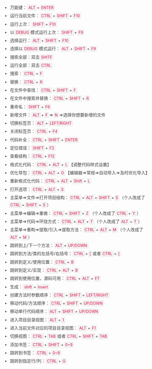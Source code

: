 <p style="-webkit-tap-highlight-color: transparent;font-size: 14px;white-space: normal;text-align: left;color: rgb(63, 63, 63);line-height: 1.75;font-family: -apple-system-font, BlinkMacSystemFont, &quot;Helvetica Neue&quot;, &quot;PingFang SC&quot;, &quot;Hiragino Sans GB&quot;, &quot;Microsoft YaHei UI&quot;, &quot;Microsoft YaHei&quot;, Arial, sans-serif;padding-left: 1em;list-style: circle;"><span style="margin: 0.2em 8px;-webkit-tap-highlight-color: transparent;line-height: 1.75;font-family: -apple-system-font, BlinkMacSystemFont, &quot;Helvetica Neue&quot;, &quot;PingFang SC&quot;, &quot;Hiragino Sans GB&quot;, &quot;Microsoft YaHei UI&quot;, &quot;Microsoft YaHei&quot;, Arial, sans-serif;text-indent: -1em;display: block;"><span style="margin-right: 10px;-webkit-tap-highlight-color: transparent;">•</span>万能键：<code style="white-space:pre-wrap;-webkit-tap-highlight-color: transparent;color: rgb(221, 17, 68);line-height: 1.75;font-family: -apple-system-font, BlinkMacSystemFont, &quot;Helvetica Neue&quot;, &quot;PingFang SC&quot;, &quot;Hiragino Sans GB&quot;, &quot;Microsoft YaHei UI&quot;, &quot;Microsoft YaHei&quot;, Arial, sans-serif;font-size: 12.6px;background: rgba(27, 31, 35, 0.05);padding: 3px 5px;border-radius: 4px;">ALT</code>+<code style="white-space:pre-wrap;-webkit-tap-highlight-color: transparent;color: rgb(221, 17, 68);line-height: 1.75;font-family: -apple-system-font, BlinkMacSystemFont, &quot;Helvetica Neue&quot;, &quot;PingFang SC&quot;, &quot;Hiragino Sans GB&quot;, &quot;Microsoft YaHei UI&quot;, &quot;Microsoft YaHei&quot;, Arial, sans-serif;font-size: 12.6px;background: rgba(27, 31, 35, 0.05);padding: 3px 5px;border-radius: 4px;">ENTER</code></span><span style="margin: 0.2em 8px;-webkit-tap-highlight-color: transparent;line-height: 1.75;font-family: -apple-system-font, BlinkMacSystemFont, &quot;Helvetica Neue&quot;, &quot;PingFang SC&quot;, &quot;Hiragino Sans GB&quot;, &quot;Microsoft YaHei UI&quot;, &quot;Microsoft YaHei&quot;, Arial, sans-serif;text-indent: -1em;display: block;"><span style="margin-right: 10px;-webkit-tap-highlight-color: transparent;">•</span>运行当前文件：<code style="white-space:pre-wrap;-webkit-tap-highlight-color: transparent;color: rgb(221, 17, 68);line-height: 1.75;font-family: -apple-system-font, BlinkMacSystemFont, &quot;Helvetica Neue&quot;, &quot;PingFang SC&quot;, &quot;Hiragino Sans GB&quot;, &quot;Microsoft YaHei UI&quot;, &quot;Microsoft YaHei&quot;, Arial, sans-serif;font-size: 12.6px;background: rgba(27, 31, 35, 0.05);padding: 3px 5px;border-radius: 4px;">CTRL</code>+<code style="white-space:pre-wrap;-webkit-tap-highlight-color: transparent;color: rgb(221, 17, 68);line-height: 1.75;font-family: -apple-system-font, BlinkMacSystemFont, &quot;Helvetica Neue&quot;, &quot;PingFang SC&quot;, &quot;Hiragino Sans GB&quot;, &quot;Microsoft YaHei UI&quot;, &quot;Microsoft YaHei&quot;, Arial, sans-serif;font-size: 12.6px;background: rgba(27, 31, 35, 0.05);padding: 3px 5px;border-radius: 4px;">SHIFT</code>+<code style="white-space:pre-wrap;-webkit-tap-highlight-color: transparent;color: rgb(221, 17, 68);line-height: 1.75;font-family: -apple-system-font, BlinkMacSystemFont, &quot;Helvetica Neue&quot;, &quot;PingFang SC&quot;, &quot;Hiragino Sans GB&quot;, &quot;Microsoft YaHei UI&quot;, &quot;Microsoft YaHei&quot;, Arial, sans-serif;font-size: 12.6px;background: rgba(27, 31, 35, 0.05);padding: 3px 5px;border-radius: 4px;">F10</code></span><span style="margin: 0.2em 8px;-webkit-tap-highlight-color: transparent;line-height: 1.75;font-family: -apple-system-font, BlinkMacSystemFont, &quot;Helvetica Neue&quot;, &quot;PingFang SC&quot;, &quot;Hiragino Sans GB&quot;, &quot;Microsoft YaHei UI&quot;, &quot;Microsoft YaHei&quot;, Arial, sans-serif;text-indent: -1em;display: block;"><span style="margin-right: 10px;-webkit-tap-highlight-color: transparent;">•</span>运行上次：<code style="white-space:pre-wrap;-webkit-tap-highlight-color: transparent;color: rgb(221, 17, 68);line-height: 1.75;font-family: -apple-system-font, BlinkMacSystemFont, &quot;Helvetica Neue&quot;, &quot;PingFang SC&quot;, &quot;Hiragino Sans GB&quot;, &quot;Microsoft YaHei UI&quot;, &quot;Microsoft YaHei&quot;, Arial, sans-serif;font-size: 12.6px;background: rgba(27, 31, 35, 0.05);padding: 3px 5px;border-radius: 4px;">SHIFT</code>+<code style="white-space:pre-wrap;-webkit-tap-highlight-color: transparent;color: rgb(221, 17, 68);line-height: 1.75;font-family: -apple-system-font, BlinkMacSystemFont, &quot;Helvetica Neue&quot;, &quot;PingFang SC&quot;, &quot;Hiragino Sans GB&quot;, &quot;Microsoft YaHei UI&quot;, &quot;Microsoft YaHei&quot;, Arial, sans-serif;font-size: 12.6px;background: rgba(27, 31, 35, 0.05);padding: 3px 5px;border-radius: 4px;">F10</code></span><span style="margin: 0.2em 8px;-webkit-tap-highlight-color: transparent;line-height: 1.75;font-family: -apple-system-font, BlinkMacSystemFont, &quot;Helvetica Neue&quot;, &quot;PingFang SC&quot;, &quot;Hiragino Sans GB&quot;, &quot;Microsoft YaHei UI&quot;, &quot;Microsoft YaHei&quot;, Arial, sans-serif;text-indent: -1em;display: block;"><span style="margin-right: 10px;-webkit-tap-highlight-color: transparent;">•</span>以<code style="white-space:pre-wrap;-webkit-tap-highlight-color: transparent;color: rgb(221, 17, 68);line-height: 1.75;font-family: -apple-system-font, BlinkMacSystemFont, &quot;Helvetica Neue&quot;, &quot;PingFang SC&quot;, &quot;Hiragino Sans GB&quot;, &quot;Microsoft YaHei UI&quot;, &quot;Microsoft YaHei&quot;, Arial, sans-serif;font-size: 12.6px;background: rgba(27, 31, 35, 0.05);padding: 3px 5px;border-radius: 4px;">DEBUG</code>模式运行上次：<code style="white-space:pre-wrap;-webkit-tap-highlight-color: transparent;color: rgb(221, 17, 68);line-height: 1.75;font-family: -apple-system-font, BlinkMacSystemFont, &quot;Helvetica Neue&quot;, &quot;PingFang SC&quot;, &quot;Hiragino Sans GB&quot;, &quot;Microsoft YaHei UI&quot;, &quot;Microsoft YaHei&quot;, Arial, sans-serif;font-size: 12.6px;background: rgba(27, 31, 35, 0.05);padding: 3px 5px;border-radius: 4px;">SHIFT</code>+<code style="white-space:pre-wrap;-webkit-tap-highlight-color: transparent;color: rgb(221, 17, 68);line-height: 1.75;font-family: -apple-system-font, BlinkMacSystemFont, &quot;Helvetica Neue&quot;, &quot;PingFang SC&quot;, &quot;Hiragino Sans GB&quot;, &quot;Microsoft YaHei UI&quot;, &quot;Microsoft YaHei&quot;, Arial, sans-serif;font-size: 12.6px;background: rgba(27, 31, 35, 0.05);padding: 3px 5px;border-radius: 4px;">F9</code></span><span style="margin: 0.2em 8px;-webkit-tap-highlight-color: transparent;line-height: 1.75;font-family: -apple-system-font, BlinkMacSystemFont, &quot;Helvetica Neue&quot;, &quot;PingFang SC&quot;, &quot;Hiragino Sans GB&quot;, &quot;Microsoft YaHei UI&quot;, &quot;Microsoft YaHei&quot;, Arial, sans-serif;text-indent: -1em;display: block;"><span style="margin-right: 10px;-webkit-tap-highlight-color: transparent;">•</span>选择运行：<code style="white-space:pre-wrap;-webkit-tap-highlight-color: transparent;color: rgb(221, 17, 68);line-height: 1.75;font-family: -apple-system-font, BlinkMacSystemFont, &quot;Helvetica Neue&quot;, &quot;PingFang SC&quot;, &quot;Hiragino Sans GB&quot;, &quot;Microsoft YaHei UI&quot;, &quot;Microsoft YaHei&quot;, Arial, sans-serif;font-size: 12.6px;background: rgba(27, 31, 35, 0.05);padding: 3px 5px;border-radius: 4px;">ALT</code>+<code style="white-space:pre-wrap;-webkit-tap-highlight-color: transparent;color: rgb(221, 17, 68);line-height: 1.75;font-family: -apple-system-font, BlinkMacSystemFont, &quot;Helvetica Neue&quot;, &quot;PingFang SC&quot;, &quot;Hiragino Sans GB&quot;, &quot;Microsoft YaHei UI&quot;, &quot;Microsoft YaHei&quot;, Arial, sans-serif;font-size: 12.6px;background: rgba(27, 31, 35, 0.05);padding: 3px 5px;border-radius: 4px;">SHIFT</code>+<code style="white-space:pre-wrap;-webkit-tap-highlight-color: transparent;color: rgb(221, 17, 68);line-height: 1.75;font-family: -apple-system-font, BlinkMacSystemFont, &quot;Helvetica Neue&quot;, &quot;PingFang SC&quot;, &quot;Hiragino Sans GB&quot;, &quot;Microsoft YaHei UI&quot;, &quot;Microsoft YaHei&quot;, Arial, sans-serif;font-size: 12.6px;background: rgba(27, 31, 35, 0.05);padding: 3px 5px;border-radius: 4px;">F10</code></span><span style="margin: 0.2em 8px;-webkit-tap-highlight-color: transparent;line-height: 1.75;font-family: -apple-system-font, BlinkMacSystemFont, &quot;Helvetica Neue&quot;, &quot;PingFang SC&quot;, &quot;Hiragino Sans GB&quot;, &quot;Microsoft YaHei UI&quot;, &quot;Microsoft YaHei&quot;, Arial, sans-serif;text-indent: -1em;display: block;"><span style="margin-right: 10px;-webkit-tap-highlight-color: transparent;">•</span>选择以<code style="white-space:pre-wrap;-webkit-tap-highlight-color: transparent;color: rgb(221, 17, 68);line-height: 1.75;font-family: -apple-system-font, BlinkMacSystemFont, &quot;Helvetica Neue&quot;, &quot;PingFang SC&quot;, &quot;Hiragino Sans GB&quot;, &quot;Microsoft YaHei UI&quot;, &quot;Microsoft YaHei&quot;, Arial, sans-serif;font-size: 12.6px;background: rgba(27, 31, 35, 0.05);padding: 3px 5px;border-radius: 4px;">DEBUG</code>模式运行：<code style="white-space:pre-wrap;-webkit-tap-highlight-color: transparent;color: rgb(221, 17, 68);line-height: 1.75;font-family: -apple-system-font, BlinkMacSystemFont, &quot;Helvetica Neue&quot;, &quot;PingFang SC&quot;, &quot;Hiragino Sans GB&quot;, &quot;Microsoft YaHei UI&quot;, &quot;Microsoft YaHei&quot;, Arial, sans-serif;font-size: 12.6px;background: rgba(27, 31, 35, 0.05);padding: 3px 5px;border-radius: 4px;">ALT</code>+<code style="white-space:pre-wrap;-webkit-tap-highlight-color: transparent;color: rgb(221, 17, 68);line-height: 1.75;font-family: -apple-system-font, BlinkMacSystemFont, &quot;Helvetica Neue&quot;, &quot;PingFang SC&quot;, &quot;Hiragino Sans GB&quot;, &quot;Microsoft YaHei UI&quot;, &quot;Microsoft YaHei&quot;, Arial, sans-serif;font-size: 12.6px;background: rgba(27, 31, 35, 0.05);padding: 3px 5px;border-radius: 4px;">SHIFT</code>+<code style="white-space:pre-wrap;-webkit-tap-highlight-color: transparent;color: rgb(221, 17, 68);line-height: 1.75;font-family: -apple-system-font, BlinkMacSystemFont, &quot;Helvetica Neue&quot;, &quot;PingFang SC&quot;, &quot;Hiragino Sans GB&quot;, &quot;Microsoft YaHei UI&quot;, &quot;Microsoft YaHei&quot;, Arial, sans-serif;font-size: 12.6px;background: rgba(27, 31, 35, 0.05);padding: 3px 5px;border-radius: 4px;">F9</code></span><span style="margin: 0.2em 8px;-webkit-tap-highlight-color: transparent;line-height: 1.75;font-family: -apple-system-font, BlinkMacSystemFont, &quot;Helvetica Neue&quot;, &quot;PingFang SC&quot;, &quot;Hiragino Sans GB&quot;, &quot;Microsoft YaHei UI&quot;, &quot;Microsoft YaHei&quot;, Arial, sans-serif;text-indent: -1em;display: block;"><span style="margin-right: 10px;-webkit-tap-highlight-color: transparent;">•</span>搜索全部：双击<code style="white-space:pre-wrap;-webkit-tap-highlight-color: transparent;color: rgb(221, 17, 68);line-height: 1.75;font-family: -apple-system-font, BlinkMacSystemFont, &quot;Helvetica Neue&quot;, &quot;PingFang SC&quot;, &quot;Hiragino Sans GB&quot;, &quot;Microsoft YaHei UI&quot;, &quot;Microsoft YaHei&quot;, Arial, sans-serif;font-size: 12.6px;background: rgba(27, 31, 35, 0.05);padding: 3px 5px;border-radius: 4px;">SHITF</code></span><span style="margin: 0.2em 8px;-webkit-tap-highlight-color: transparent;line-height: 1.75;font-family: -apple-system-font, BlinkMacSystemFont, &quot;Helvetica Neue&quot;, &quot;PingFang SC&quot;, &quot;Hiragino Sans GB&quot;, &quot;Microsoft YaHei UI&quot;, &quot;Microsoft YaHei&quot;, Arial, sans-serif;text-indent: -1em;display: block;"><span style="margin-right: 10px;-webkit-tap-highlight-color: transparent;">•</span>运行全部：双击<code style="white-space:pre-wrap;-webkit-tap-highlight-color: transparent;color: rgb(221, 17, 68);line-height: 1.75;font-family: -apple-system-font, BlinkMacSystemFont, &quot;Helvetica Neue&quot;, &quot;PingFang SC&quot;, &quot;Hiragino Sans GB&quot;, &quot;Microsoft YaHei UI&quot;, &quot;Microsoft YaHei&quot;, Arial, sans-serif;font-size: 12.6px;background: rgba(27, 31, 35, 0.05);padding: 3px 5px;border-radius: 4px;">CTRL</code></span><span style="margin: 0.2em 8px;-webkit-tap-highlight-color: transparent;line-height: 1.75;font-family: -apple-system-font, BlinkMacSystemFont, &quot;Helvetica Neue&quot;, &quot;PingFang SC&quot;, &quot;Hiragino Sans GB&quot;, &quot;Microsoft YaHei UI&quot;, &quot;Microsoft YaHei&quot;, Arial, sans-serif;text-indent: -1em;display: block;"><span style="margin-right: 10px;-webkit-tap-highlight-color: transparent;">•</span>搜索：<code style="white-space:pre-wrap;-webkit-tap-highlight-color: transparent;color: rgb(221, 17, 68);line-height: 1.75;font-family: -apple-system-font, BlinkMacSystemFont, &quot;Helvetica Neue&quot;, &quot;PingFang SC&quot;, &quot;Hiragino Sans GB&quot;, &quot;Microsoft YaHei UI&quot;, &quot;Microsoft YaHei&quot;, Arial, sans-serif;font-size: 12.6px;background: rgba(27, 31, 35, 0.05);padding: 3px 5px;border-radius: 4px;">CTRL</code>+<code style="white-space:pre-wrap;-webkit-tap-highlight-color: transparent;color: rgb(221, 17, 68);line-height: 1.75;font-family: -apple-system-font, BlinkMacSystemFont, &quot;Helvetica Neue&quot;, &quot;PingFang SC&quot;, &quot;Hiragino Sans GB&quot;, &quot;Microsoft YaHei UI&quot;, &quot;Microsoft YaHei&quot;, Arial, sans-serif;font-size: 12.6px;background: rgba(27, 31, 35, 0.05);padding: 3px 5px;border-radius: 4px;">F</code></span><span style="margin: 0.2em 8px;-webkit-tap-highlight-color: transparent;line-height: 1.75;font-family: -apple-system-font, BlinkMacSystemFont, &quot;Helvetica Neue&quot;, &quot;PingFang SC&quot;, &quot;Hiragino Sans GB&quot;, &quot;Microsoft YaHei UI&quot;, &quot;Microsoft YaHei&quot;, Arial, sans-serif;text-indent: -1em;display: block;"><span style="margin-right: 10px;-webkit-tap-highlight-color: transparent;">•</span>替换：<code style="white-space:pre-wrap;-webkit-tap-highlight-color: transparent;color: rgb(221, 17, 68);line-height: 1.75;font-family: -apple-system-font, BlinkMacSystemFont, &quot;Helvetica Neue&quot;, &quot;PingFang SC&quot;, &quot;Hiragino Sans GB&quot;, &quot;Microsoft YaHei UI&quot;, &quot;Microsoft YaHei&quot;, Arial, sans-serif;font-size: 12.6px;background: rgba(27, 31, 35, 0.05);padding: 3px 5px;border-radius: 4px;">CTRL</code>+<code style="white-space:pre-wrap;-webkit-tap-highlight-color: transparent;color: rgb(221, 17, 68);line-height: 1.75;font-family: -apple-system-font, BlinkMacSystemFont, &quot;Helvetica Neue&quot;, &quot;PingFang SC&quot;, &quot;Hiragino Sans GB&quot;, &quot;Microsoft YaHei UI&quot;, &quot;Microsoft YaHei&quot;, Arial, sans-serif;font-size: 12.6px;background: rgba(27, 31, 35, 0.05);padding: 3px 5px;border-radius: 4px;">R</code></span><span style="margin: 0.2em 8px;-webkit-tap-highlight-color: transparent;line-height: 1.75;font-family: -apple-system-font, BlinkMacSystemFont, &quot;Helvetica Neue&quot;, &quot;PingFang SC&quot;, &quot;Hiragino Sans GB&quot;, &quot;Microsoft YaHei UI&quot;, &quot;Microsoft YaHei&quot;, Arial, sans-serif;text-indent: -1em;display: block;"><span style="margin-right: 10px;-webkit-tap-highlight-color: transparent;">•</span>在文件中查找：<code style="white-space:pre-wrap;-webkit-tap-highlight-color: transparent;color: rgb(221, 17, 68);line-height: 1.75;font-family: -apple-system-font, BlinkMacSystemFont, &quot;Helvetica Neue&quot;, &quot;PingFang SC&quot;, &quot;Hiragino Sans GB&quot;, &quot;Microsoft YaHei UI&quot;, &quot;Microsoft YaHei&quot;, Arial, sans-serif;font-size: 12.6px;background: rgba(27, 31, 35, 0.05);padding: 3px 5px;border-radius: 4px;">CTRL</code>+<code style="white-space:pre-wrap;-webkit-tap-highlight-color: transparent;color: rgb(221, 17, 68);line-height: 1.75;font-family: -apple-system-font, BlinkMacSystemFont, &quot;Helvetica Neue&quot;, &quot;PingFang SC&quot;, &quot;Hiragino Sans GB&quot;, &quot;Microsoft YaHei UI&quot;, &quot;Microsoft YaHei&quot;, Arial, sans-serif;font-size: 12.6px;background: rgba(27, 31, 35, 0.05);padding: 3px 5px;border-radius: 4px;">SHIFT</code>+<code style="white-space:pre-wrap;-webkit-tap-highlight-color: transparent;color: rgb(221, 17, 68);line-height: 1.75;font-family: -apple-system-font, BlinkMacSystemFont, &quot;Helvetica Neue&quot;, &quot;PingFang SC&quot;, &quot;Hiragino Sans GB&quot;, &quot;Microsoft YaHei UI&quot;, &quot;Microsoft YaHei&quot;, Arial, sans-serif;font-size: 12.6px;background: rgba(27, 31, 35, 0.05);padding: 3px 5px;border-radius: 4px;">F</code></span><span style="margin: 0.2em 8px;-webkit-tap-highlight-color: transparent;line-height: 1.75;font-family: -apple-system-font, BlinkMacSystemFont, &quot;Helvetica Neue&quot;, &quot;PingFang SC&quot;, &quot;Hiragino Sans GB&quot;, &quot;Microsoft YaHei UI&quot;, &quot;Microsoft YaHei&quot;, Arial, sans-serif;text-indent: -1em;display: block;"><span style="margin-right: 10px;-webkit-tap-highlight-color: transparent;">•</span>在文件中搜索并替换：<code style="white-space:pre-wrap;-webkit-tap-highlight-color: transparent;color: rgb(221, 17, 68);line-height: 1.75;font-family: -apple-system-font, BlinkMacSystemFont, &quot;Helvetica Neue&quot;, &quot;PingFang SC&quot;, &quot;Hiragino Sans GB&quot;, &quot;Microsoft YaHei UI&quot;, &quot;Microsoft YaHei&quot;, Arial, sans-serif;font-size: 12.6px;background: rgba(27, 31, 35, 0.05);padding: 3px 5px;border-radius: 4px;">CTRL</code>+<code style="white-space:pre-wrap;-webkit-tap-highlight-color: transparent;color: rgb(221, 17, 68);line-height: 1.75;font-family: -apple-system-font, BlinkMacSystemFont, &quot;Helvetica Neue&quot;, &quot;PingFang SC&quot;, &quot;Hiragino Sans GB&quot;, &quot;Microsoft YaHei UI&quot;, &quot;Microsoft YaHei&quot;, Arial, sans-serif;font-size: 12.6px;background: rgba(27, 31, 35, 0.05);padding: 3px 5px;border-radius: 4px;">SHIFT</code>+<code style="white-space:pre-wrap;-webkit-tap-highlight-color: transparent;color: rgb(221, 17, 68);line-height: 1.75;font-family: -apple-system-font, BlinkMacSystemFont, &quot;Helvetica Neue&quot;, &quot;PingFang SC&quot;, &quot;Hiragino Sans GB&quot;, &quot;Microsoft YaHei UI&quot;, &quot;Microsoft YaHei&quot;, Arial, sans-serif;font-size: 12.6px;background: rgba(27, 31, 35, 0.05);padding: 3px 5px;border-radius: 4px;">R</code></span><span style="margin: 0.2em 8px;-webkit-tap-highlight-color: transparent;line-height: 1.75;font-family: -apple-system-font, BlinkMacSystemFont, &quot;Helvetica Neue&quot;, &quot;PingFang SC&quot;, &quot;Hiragino Sans GB&quot;, &quot;Microsoft YaHei UI&quot;, &quot;Microsoft YaHei&quot;, Arial, sans-serif;text-indent: -1em;display: block;"><span style="margin-right: 10px;-webkit-tap-highlight-color: transparent;">•</span>重命名：<code style="white-space:pre-wrap;-webkit-tap-highlight-color: transparent;color: rgb(221, 17, 68);line-height: 1.75;font-family: -apple-system-font, BlinkMacSystemFont, &quot;Helvetica Neue&quot;, &quot;PingFang SC&quot;, &quot;Hiragino Sans GB&quot;, &quot;Microsoft YaHei UI&quot;, &quot;Microsoft YaHei&quot;, Arial, sans-serif;font-size: 12.6px;background: rgba(27, 31, 35, 0.05);padding: 3px 5px;border-radius: 4px;">SHIFT</code>+<code style="white-space:pre-wrap;-webkit-tap-highlight-color: transparent;color: rgb(221, 17, 68);line-height: 1.75;font-family: -apple-system-font, BlinkMacSystemFont, &quot;Helvetica Neue&quot;, &quot;PingFang SC&quot;, &quot;Hiragino Sans GB&quot;, &quot;Microsoft YaHei UI&quot;, &quot;Microsoft YaHei&quot;, Arial, sans-serif;font-size: 12.6px;background: rgba(27, 31, 35, 0.05);padding: 3px 5px;border-radius: 4px;">F6</code></span><span style="margin: 0.2em 8px;-webkit-tap-highlight-color: transparent;line-height: 1.75;font-family: -apple-system-font, BlinkMacSystemFont, &quot;Helvetica Neue&quot;, &quot;PingFang SC&quot;, &quot;Hiragino Sans GB&quot;, &quot;Microsoft YaHei UI&quot;, &quot;Microsoft YaHei&quot;, Arial, sans-serif;text-indent: -1em;display: block;"><span style="margin-right: 10px;-webkit-tap-highlight-color: transparent;">•</span>新增文件：<code style="white-space:pre-wrap;-webkit-tap-highlight-color: transparent;color: rgb(221, 17, 68);line-height: 1.75;font-family: -apple-system-font, BlinkMacSystemFont, &quot;Helvetica Neue&quot;, &quot;PingFang SC&quot;, &quot;Hiragino Sans GB&quot;, &quot;Microsoft YaHei UI&quot;, &quot;Microsoft YaHei&quot;, Arial, sans-serif;font-size: 12.6px;background: rgba(27, 31, 35, 0.05);padding: 3px 5px;border-radius: 4px;">ALT</code>+<code style="white-space:pre-wrap;-webkit-tap-highlight-color: transparent;color: rgb(221, 17, 68);line-height: 1.75;font-family: -apple-system-font, BlinkMacSystemFont, &quot;Helvetica Neue&quot;, &quot;PingFang SC&quot;, &quot;Hiragino Sans GB&quot;, &quot;Microsoft YaHei UI&quot;, &quot;Microsoft YaHei&quot;, Arial, sans-serif;font-size: 12.6px;background: rgba(27, 31, 35, 0.05);padding: 3px 5px;border-radius: 4px;">F</code>=&gt;<code style="white-space:pre-wrap;-webkit-tap-highlight-color: transparent;color: rgb(221, 17, 68);line-height: 1.75;font-family: -apple-system-font, BlinkMacSystemFont, &quot;Helvetica Neue&quot;, &quot;PingFang SC&quot;, &quot;Hiragino Sans GB&quot;, &quot;Microsoft YaHei UI&quot;, &quot;Microsoft YaHei&quot;, Arial, sans-serif;font-size: 12.6px;background: rgba(27, 31, 35, 0.05);padding: 3px 5px;border-radius: 4px;">N</code>=&gt;选择你想要新增的文件</span><span style="margin: 0.2em 8px;-webkit-tap-highlight-color: transparent;line-height: 1.75;font-family: -apple-system-font, BlinkMacSystemFont, &quot;Helvetica Neue&quot;, &quot;PingFang SC&quot;, &quot;Hiragino Sans GB&quot;, &quot;Microsoft YaHei UI&quot;, &quot;Microsoft YaHei&quot;, Arial, sans-serif;text-indent: -1em;display: block;"><span style="margin-right: 10px;-webkit-tap-highlight-color: transparent;">•</span>切换标签页：<code style="white-space:pre-wrap;-webkit-tap-highlight-color: transparent;color: rgb(221, 17, 68);line-height: 1.75;font-family: -apple-system-font, BlinkMacSystemFont, &quot;Helvetica Neue&quot;, &quot;PingFang SC&quot;, &quot;Hiragino Sans GB&quot;, &quot;Microsoft YaHei UI&quot;, &quot;Microsoft YaHei&quot;, Arial, sans-serif;font-size: 12.6px;background: rgba(27, 31, 35, 0.05);padding: 3px 5px;border-radius: 4px;">ALT</code>+<code style="white-space:pre-wrap;-webkit-tap-highlight-color: transparent;color: rgb(221, 17, 68);line-height: 1.75;font-family: -apple-system-font, BlinkMacSystemFont, &quot;Helvetica Neue&quot;, &quot;PingFang SC&quot;, &quot;Hiragino Sans GB&quot;, &quot;Microsoft YaHei UI&quot;, &quot;Microsoft YaHei&quot;, Arial, sans-serif;font-size: 12.6px;background: rgba(27, 31, 35, 0.05);padding: 3px 5px;border-radius: 4px;">LEFT/RIGHT</code></span><span style="margin: 0.2em 8px;-webkit-tap-highlight-color: transparent;line-height: 1.75;font-family: -apple-system-font, BlinkMacSystemFont, &quot;Helvetica Neue&quot;, &quot;PingFang SC&quot;, &quot;Hiragino Sans GB&quot;, &quot;Microsoft YaHei UI&quot;, &quot;Microsoft YaHei&quot;, Arial, sans-serif;text-indent: -1em;display: block;"><span style="margin-right: 10px;-webkit-tap-highlight-color: transparent;">•</span>关闭标签页：<code style="white-space:pre-wrap;-webkit-tap-highlight-color: transparent;color: rgb(221, 17, 68);line-height: 1.75;font-family: -apple-system-font, BlinkMacSystemFont, &quot;Helvetica Neue&quot;, &quot;PingFang SC&quot;, &quot;Hiragino Sans GB&quot;, &quot;Microsoft YaHei UI&quot;, &quot;Microsoft YaHei&quot;, Arial, sans-serif;font-size: 12.6px;background: rgba(27, 31, 35, 0.05);padding: 3px 5px;border-radius: 4px;">CTRL</code>+<code style="white-space:pre-wrap;-webkit-tap-highlight-color: transparent;color: rgb(221, 17, 68);line-height: 1.75;font-family: -apple-system-font, BlinkMacSystemFont, &quot;Helvetica Neue&quot;, &quot;PingFang SC&quot;, &quot;Hiragino Sans GB&quot;, &quot;Microsoft YaHei UI&quot;, &quot;Microsoft YaHei&quot;, Arial, sans-serif;font-size: 12.6px;background: rgba(27, 31, 35, 0.05);padding: 3px 5px;border-radius: 4px;">F4</code></span><span style="margin: 0.2em 8px;-webkit-tap-highlight-color: transparent;line-height: 1.75;font-family: -apple-system-font, BlinkMacSystemFont, &quot;Helvetica Neue&quot;, &quot;PingFang SC&quot;, &quot;Hiragino Sans GB&quot;, &quot;Microsoft YaHei UI&quot;, &quot;Microsoft YaHei&quot;, Arial, sans-serif;text-indent: -1em;display: block;"><span style="margin-right: 10px;-webkit-tap-highlight-color: transparent;">•</span>代码补全：<code style="white-space:pre-wrap;-webkit-tap-highlight-color: transparent;color: rgb(221, 17, 68);line-height: 1.75;font-family: -apple-system-font, BlinkMacSystemFont, &quot;Helvetica Neue&quot;, &quot;PingFang SC&quot;, &quot;Hiragino Sans GB&quot;, &quot;Microsoft YaHei UI&quot;, &quot;Microsoft YaHei&quot;, Arial, sans-serif;font-size: 12.6px;background: rgba(27, 31, 35, 0.05);padding: 3px 5px;border-radius: 4px;">CTRL</code>+<code style="white-space:pre-wrap;-webkit-tap-highlight-color: transparent;color: rgb(221, 17, 68);line-height: 1.75;font-family: -apple-system-font, BlinkMacSystemFont, &quot;Helvetica Neue&quot;, &quot;PingFang SC&quot;, &quot;Hiragino Sans GB&quot;, &quot;Microsoft YaHei UI&quot;, &quot;Microsoft YaHei&quot;, Arial, sans-serif;font-size: 12.6px;background: rgba(27, 31, 35, 0.05);padding: 3px 5px;border-radius: 4px;">SHIFT</code>+<code style="white-space:pre-wrap;-webkit-tap-highlight-color: transparent;color: rgb(221, 17, 68);line-height: 1.75;font-family: -apple-system-font, BlinkMacSystemFont, &quot;Helvetica Neue&quot;, &quot;PingFang SC&quot;, &quot;Hiragino Sans GB&quot;, &quot;Microsoft YaHei UI&quot;, &quot;Microsoft YaHei&quot;, Arial, sans-serif;font-size: 12.6px;background: rgba(27, 31, 35, 0.05);padding: 3px 5px;border-radius: 4px;">ENTER</code></span><span style="margin: 0.2em 8px;-webkit-tap-highlight-color: transparent;line-height: 1.75;font-family: -apple-system-font, BlinkMacSystemFont, &quot;Helvetica Neue&quot;, &quot;PingFang SC&quot;, &quot;Hiragino Sans GB&quot;, &quot;Microsoft YaHei UI&quot;, &quot;Microsoft YaHei&quot;, Arial, sans-serif;text-indent: -1em;display: block;"><span style="margin-right: 10px;-webkit-tap-highlight-color: transparent;">•</span>定位错误：<code style="white-space:pre-wrap;-webkit-tap-highlight-color: transparent;color: rgb(221, 17, 68);line-height: 1.75;font-family: -apple-system-font, BlinkMacSystemFont, &quot;Helvetica Neue&quot;, &quot;PingFang SC&quot;, &quot;Hiragino Sans GB&quot;, &quot;Microsoft YaHei UI&quot;, &quot;Microsoft YaHei&quot;, Arial, sans-serif;font-size: 12.6px;background: rgba(27, 31, 35, 0.05);padding: 3px 5px;border-radius: 4px;">SHIFT</code>+<code style="white-space:pre-wrap;-webkit-tap-highlight-color: transparent;color: rgb(221, 17, 68);line-height: 1.75;font-family: -apple-system-font, BlinkMacSystemFont, &quot;Helvetica Neue&quot;, &quot;PingFang SC&quot;, &quot;Hiragino Sans GB&quot;, &quot;Microsoft YaHei UI&quot;, &quot;Microsoft YaHei&quot;, Arial, sans-serif;font-size: 12.6px;background: rgba(27, 31, 35, 0.05);padding: 3px 5px;border-radius: 4px;">F2</code></span><span style="margin: 0.2em 8px;-webkit-tap-highlight-color: transparent;line-height: 1.75;font-family: -apple-system-font, BlinkMacSystemFont, &quot;Helvetica Neue&quot;, &quot;PingFang SC&quot;, &quot;Hiragino Sans GB&quot;, &quot;Microsoft YaHei UI&quot;, &quot;Microsoft YaHei&quot;, Arial, sans-serif;text-indent: -1em;display: block;"><span style="margin-right: 10px;-webkit-tap-highlight-color: transparent;">•</span>查看结构：<code style="white-space:pre-wrap;-webkit-tap-highlight-color: transparent;color: rgb(221, 17, 68);line-height: 1.75;font-family: -apple-system-font, BlinkMacSystemFont, &quot;Helvetica Neue&quot;, &quot;PingFang SC&quot;, &quot;Hiragino Sans GB&quot;, &quot;Microsoft YaHei UI&quot;, &quot;Microsoft YaHei&quot;, Arial, sans-serif;font-size: 12.6px;background: rgba(27, 31, 35, 0.05);padding: 3px 5px;border-radius: 4px;">CTRL</code>+<code style="white-space:pre-wrap;-webkit-tap-highlight-color: transparent;color: rgb(221, 17, 68);line-height: 1.75;font-family: -apple-system-font, BlinkMacSystemFont, &quot;Helvetica Neue&quot;, &quot;PingFang SC&quot;, &quot;Hiragino Sans GB&quot;, &quot;Microsoft YaHei UI&quot;, &quot;Microsoft YaHei&quot;, Arial, sans-serif;font-size: 12.6px;background: rgba(27, 31, 35, 0.05);padding: 3px 5px;border-radius: 4px;">F12</code></span><span style="margin: 0.2em 8px;-webkit-tap-highlight-color: transparent;line-height: 1.75;font-family: -apple-system-font, BlinkMacSystemFont, &quot;Helvetica Neue&quot;, &quot;PingFang SC&quot;, &quot;Hiragino Sans GB&quot;, &quot;Microsoft YaHei UI&quot;, &quot;Microsoft YaHei&quot;, Arial, sans-serif;text-indent: -1em;display: block;"><span style="margin-right: 10px;-webkit-tap-highlight-color: transparent;">•</span>格式化代码：<code style="white-space:pre-wrap;-webkit-tap-highlight-color: transparent;color: rgb(221, 17, 68);line-height: 1.75;font-family: -apple-system-font, BlinkMacSystemFont, &quot;Helvetica Neue&quot;, &quot;PingFang SC&quot;, &quot;Hiragino Sans GB&quot;, &quot;Microsoft YaHei UI&quot;, &quot;Microsoft YaHei&quot;, Arial, sans-serif;font-size: 12.6px;background: rgba(27, 31, 35, 0.05);padding: 3px 5px;border-radius: 4px;">CTRL</code>+<code style="white-space:pre-wrap;-webkit-tap-highlight-color: transparent;color: rgb(221, 17, 68);line-height: 1.75;font-family: -apple-system-font, BlinkMacSystemFont, &quot;Helvetica Neue&quot;, &quot;PingFang SC&quot;, &quot;Hiragino Sans GB&quot;, &quot;Microsoft YaHei UI&quot;, &quot;Microsoft YaHei&quot;, Arial, sans-serif;font-size: 12.6px;background: rgba(27, 31, 35, 0.05);padding: 3px 5px;border-radius: 4px;">ALT</code>+<code style="white-space:pre-wrap;-webkit-tap-highlight-color: transparent;color: rgb(221, 17, 68);line-height: 1.75;font-family: -apple-system-font, BlinkMacSystemFont, &quot;Helvetica Neue&quot;, &quot;PingFang SC&quot;, &quot;Hiragino Sans GB&quot;, &quot;Microsoft YaHei UI&quot;, &quot;Microsoft YaHei&quot;, Arial, sans-serif;font-size: 12.6px;background: rgba(27, 31, 35, 0.05);padding: 3px 5px;border-radius: 4px;">L</code>【调整代码样式设置】</span><span style="margin: 0.2em 8px;-webkit-tap-highlight-color: transparent;line-height: 1.75;font-family: -apple-system-font, BlinkMacSystemFont, &quot;Helvetica Neue&quot;, &quot;PingFang SC&quot;, &quot;Hiragino Sans GB&quot;, &quot;Microsoft YaHei UI&quot;, &quot;Microsoft YaHei&quot;, Arial, sans-serif;text-indent: -1em;display: block;"><span style="margin-right: 10px;-webkit-tap-highlight-color: transparent;">•</span>优化导包：<code style="white-space:pre-wrap;-webkit-tap-highlight-color: transparent;color: rgb(221, 17, 68);line-height: 1.75;font-family: -apple-system-font, BlinkMacSystemFont, &quot;Helvetica Neue&quot;, &quot;PingFang SC&quot;, &quot;Hiragino Sans GB&quot;, &quot;Microsoft YaHei UI&quot;, &quot;Microsoft YaHei&quot;, Arial, sans-serif;font-size: 12.6px;background: rgba(27, 31, 35, 0.05);padding: 3px 5px;border-radius: 4px;">CTRL</code>+<code style="white-space:pre-wrap;-webkit-tap-highlight-color: transparent;color: rgb(221, 17, 68);line-height: 1.75;font-family: -apple-system-font, BlinkMacSystemFont, &quot;Helvetica Neue&quot;, &quot;PingFang SC&quot;, &quot;Hiragino Sans GB&quot;, &quot;Microsoft YaHei UI&quot;, &quot;Microsoft YaHei&quot;, Arial, sans-serif;font-size: 12.6px;background: rgba(27, 31, 35, 0.05);padding: 3px 5px;border-radius: 4px;">ALT</code>+<code style="white-space:pre-wrap;-webkit-tap-highlight-color: transparent;color: rgb(221, 17, 68);line-height: 1.75;font-family: -apple-system-font, BlinkMacSystemFont, &quot;Helvetica Neue&quot;, &quot;PingFang SC&quot;, &quot;Hiragino Sans GB&quot;, &quot;Microsoft YaHei UI&quot;, &quot;Microsoft YaHei&quot;, Arial, sans-serif;font-size: 12.6px;background: rgba(27, 31, 35, 0.05);padding: 3px 5px;border-radius: 4px;">O</code>【编辑器=&gt;常规=&gt;自动导入=&gt;及时优化导入】</span><span style="margin: 0.2em 8px;-webkit-tap-highlight-color: transparent;line-height: 1.75;font-family: -apple-system-font, BlinkMacSystemFont, &quot;Helvetica Neue&quot;, &quot;PingFang SC&quot;, &quot;Hiragino Sans GB&quot;, &quot;Microsoft YaHei UI&quot;, &quot;Microsoft YaHei&quot;, Arial, sans-serif;text-indent: -1em;display: block;"><span style="margin-right: 10px;-webkit-tap-highlight-color: transparent;">•</span>重新格式化代码：<code style="white-space:pre-wrap;-webkit-tap-highlight-color: transparent;color: rgb(221, 17, 68);line-height: 1.75;font-family: -apple-system-font, BlinkMacSystemFont, &quot;Helvetica Neue&quot;, &quot;PingFang SC&quot;, &quot;Hiragino Sans GB&quot;, &quot;Microsoft YaHei UI&quot;, &quot;Microsoft YaHei&quot;, Arial, sans-serif;font-size: 12.6px;background: rgba(27, 31, 35, 0.05);padding: 3px 5px;border-radius: 4px;">CTRL</code>+<code style="white-space:pre-wrap;-webkit-tap-highlight-color: transparent;color: rgb(221, 17, 68);line-height: 1.75;font-family: -apple-system-font, BlinkMacSystemFont, &quot;Helvetica Neue&quot;, &quot;PingFang SC&quot;, &quot;Hiragino Sans GB&quot;, &quot;Microsoft YaHei UI&quot;, &quot;Microsoft YaHei&quot;, Arial, sans-serif;font-size: 12.6px;background: rgba(27, 31, 35, 0.05);padding: 3px 5px;border-radius: 4px;">ALT</code>+<code style="white-space:pre-wrap;-webkit-tap-highlight-color: transparent;color: rgb(221, 17, 68);line-height: 1.75;font-family: -apple-system-font, BlinkMacSystemFont, &quot;Helvetica Neue&quot;, &quot;PingFang SC&quot;, &quot;Hiragino Sans GB&quot;, &quot;Microsoft YaHei UI&quot;, &quot;Microsoft YaHei&quot;, Arial, sans-serif;font-size: 12.6px;background: rgba(27, 31, 35, 0.05);padding: 3px 5px;border-radius: 4px;">Shift</code>+<code style="white-space:pre-wrap;-webkit-tap-highlight-color: transparent;color: rgb(221, 17, 68);line-height: 1.75;font-family: -apple-system-font, BlinkMacSystemFont, &quot;Helvetica Neue&quot;, &quot;PingFang SC&quot;, &quot;Hiragino Sans GB&quot;, &quot;Microsoft YaHei UI&quot;, &quot;Microsoft YaHei&quot;, Arial, sans-serif;font-size: 12.6px;background: rgba(27, 31, 35, 0.05);padding: 3px 5px;border-radius: 4px;">L</code></span><span style="margin: 0.2em 8px;-webkit-tap-highlight-color: transparent;line-height: 1.75;font-family: -apple-system-font, BlinkMacSystemFont, &quot;Helvetica Neue&quot;, &quot;PingFang SC&quot;, &quot;Hiragino Sans GB&quot;, &quot;Microsoft YaHei UI&quot;, &quot;Microsoft YaHei&quot;, Arial, sans-serif;text-indent: -1em;display: block;"><span style="margin-right: 10px;-webkit-tap-highlight-color: transparent;">•</span>打开选项：<code style="white-space:pre-wrap;-webkit-tap-highlight-color: transparent;color: rgb(221, 17, 68);line-height: 1.75;font-family: -apple-system-font, BlinkMacSystemFont, &quot;Helvetica Neue&quot;, &quot;PingFang SC&quot;, &quot;Hiragino Sans GB&quot;, &quot;Microsoft YaHei UI&quot;, &quot;Microsoft YaHei&quot;, Arial, sans-serif;font-size: 12.6px;background: rgba(27, 31, 35, 0.05);padding: 3px 5px;border-radius: 4px;">CTRL</code>+<code style="white-space:pre-wrap;-webkit-tap-highlight-color: transparent;color: rgb(221, 17, 68);line-height: 1.75;font-family: -apple-system-font, BlinkMacSystemFont, &quot;Helvetica Neue&quot;, &quot;PingFang SC&quot;, &quot;Hiragino Sans GB&quot;, &quot;Microsoft YaHei UI&quot;, &quot;Microsoft YaHei&quot;, Arial, sans-serif;font-size: 12.6px;background: rgba(27, 31, 35, 0.05);padding: 3px 5px;border-radius: 4px;">ALT</code>+<code style="white-space:pre-wrap;-webkit-tap-highlight-color: transparent;color: rgb(221, 17, 68);line-height: 1.75;font-family: -apple-system-font, BlinkMacSystemFont, &quot;Helvetica Neue&quot;, &quot;PingFang SC&quot;, &quot;Hiragino Sans GB&quot;, &quot;Microsoft YaHei UI&quot;, &quot;Microsoft YaHei&quot;, Arial, sans-serif;font-size: 12.6px;background: rgba(27, 31, 35, 0.05);padding: 3px 5px;border-radius: 4px;">S</code></span><span style="margin: 0.2em 8px;-webkit-tap-highlight-color: transparent;line-height: 1.75;font-family: -apple-system-font, BlinkMacSystemFont, &quot;Helvetica Neue&quot;, &quot;PingFang SC&quot;, &quot;Hiragino Sans GB&quot;, &quot;Microsoft YaHei UI&quot;, &quot;Microsoft YaHei&quot;, Arial, sans-serif;text-indent: -1em;display: block;"><span style="margin-right: 10px;-webkit-tap-highlight-color: transparent;">•</span>主菜单=&gt;文件=&gt;打开项目结构：<code style="white-space:pre-wrap;-webkit-tap-highlight-color: transparent;color: rgb(221, 17, 68);line-height: 1.75;font-family: -apple-system-font, BlinkMacSystemFont, &quot;Helvetica Neue&quot;, &quot;PingFang SC&quot;, &quot;Hiragino Sans GB&quot;, &quot;Microsoft YaHei UI&quot;, &quot;Microsoft YaHei&quot;, Arial, sans-serif;font-size: 12.6px;background: rgba(27, 31, 35, 0.05);padding: 3px 5px;border-radius: 4px;">CTRL</code>+<code style="white-space:pre-wrap;-webkit-tap-highlight-color: transparent;color: rgb(221, 17, 68);line-height: 1.75;font-family: -apple-system-font, BlinkMacSystemFont, &quot;Helvetica Neue&quot;, &quot;PingFang SC&quot;, &quot;Hiragino Sans GB&quot;, &quot;Microsoft YaHei UI&quot;, &quot;Microsoft YaHei&quot;, Arial, sans-serif;font-size: 12.6px;background: rgba(27, 31, 35, 0.05);padding: 3px 5px;border-radius: 4px;">ALT</code>+<code style="white-space:pre-wrap;-webkit-tap-highlight-color: transparent;color: rgb(221, 17, 68);line-height: 1.75;font-family: -apple-system-font, BlinkMacSystemFont, &quot;Helvetica Neue&quot;, &quot;PingFang SC&quot;, &quot;Hiragino Sans GB&quot;, &quot;Microsoft YaHei UI&quot;, &quot;Microsoft YaHei&quot;, Arial, sans-serif;font-size: 12.6px;background: rgba(27, 31, 35, 0.05);padding: 3px 5px;border-radius: 4px;">SHIFT</code>+<code style="white-space:pre-wrap;-webkit-tap-highlight-color: transparent;color: rgb(221, 17, 68);line-height: 1.75;font-family: -apple-system-font, BlinkMacSystemFont, &quot;Helvetica Neue&quot;, &quot;PingFang SC&quot;, &quot;Hiragino Sans GB&quot;, &quot;Microsoft YaHei UI&quot;, &quot;Microsoft YaHei&quot;, Arial, sans-serif;font-size: 12.6px;background: rgba(27, 31, 35, 0.05);padding: 3px 5px;border-radius: 4px;">S</code>（个人改成了<code style="white-space:pre-wrap;-webkit-tap-highlight-color: transparent;color: rgb(221, 17, 68);line-height: 1.75;font-family: -apple-system-font, BlinkMacSystemFont, &quot;Helvetica Neue&quot;, &quot;PingFang SC&quot;, &quot;Hiragino Sans GB&quot;, &quot;Microsoft YaHei UI&quot;, &quot;Microsoft YaHei&quot;, Arial, sans-serif;font-size: 12.6px;background: rgba(27, 31, 35, 0.05);padding: 3px 5px;border-radius: 4px;">CTRL</code>+<code style="white-space:pre-wrap;-webkit-tap-highlight-color: transparent;color: rgb(221, 17, 68);line-height: 1.75;font-family: -apple-system-font, BlinkMacSystemFont, &quot;Helvetica Neue&quot;, &quot;PingFang SC&quot;, &quot;Hiragino Sans GB&quot;, &quot;Microsoft YaHei UI&quot;, &quot;Microsoft YaHei&quot;, Arial, sans-serif;font-size: 12.6px;background: rgba(27, 31, 35, 0.05);padding: 3px 5px;border-radius: 4px;">SHIFT</code>+<code style="white-space:pre-wrap;-webkit-tap-highlight-color: transparent;color: rgb(221, 17, 68);line-height: 1.75;font-family: -apple-system-font, BlinkMacSystemFont, &quot;Helvetica Neue&quot;, &quot;PingFang SC&quot;, &quot;Hiragino Sans GB&quot;, &quot;Microsoft YaHei UI&quot;, &quot;Microsoft YaHei&quot;, Arial, sans-serif;font-size: 12.6px;background: rgba(27, 31, 35, 0.05);padding: 3px 5px;border-radius: 4px;">S</code>）</span><span style="margin: 0.2em 8px;-webkit-tap-highlight-color: transparent;line-height: 1.75;font-family: -apple-system-font, BlinkMacSystemFont, &quot;Helvetica Neue&quot;, &quot;PingFang SC&quot;, &quot;Hiragino Sans GB&quot;, &quot;Microsoft YaHei UI&quot;, &quot;Microsoft YaHei&quot;, Arial, sans-serif;text-indent: -1em;display: block;"><span style="margin-right: 10px;-webkit-tap-highlight-color: transparent;">•</span>主菜单=&gt;编辑=&gt;重做：<code style="white-space:pre-wrap;-webkit-tap-highlight-color: transparent;color: rgb(221, 17, 68);line-height: 1.75;font-family: -apple-system-font, BlinkMacSystemFont, &quot;Helvetica Neue&quot;, &quot;PingFang SC&quot;, &quot;Hiragino Sans GB&quot;, &quot;Microsoft YaHei UI&quot;, &quot;Microsoft YaHei&quot;, Arial, sans-serif;font-size: 12.6px;background: rgba(27, 31, 35, 0.05);padding: 3px 5px;border-radius: 4px;">CTRL</code>+<code style="white-space:pre-wrap;-webkit-tap-highlight-color: transparent;color: rgb(221, 17, 68);line-height: 1.75;font-family: -apple-system-font, BlinkMacSystemFont, &quot;Helvetica Neue&quot;, &quot;PingFang SC&quot;, &quot;Hiragino Sans GB&quot;, &quot;Microsoft YaHei UI&quot;, &quot;Microsoft YaHei&quot;, Arial, sans-serif;font-size: 12.6px;background: rgba(27, 31, 35, 0.05);padding: 3px 5px;border-radius: 4px;">SHIFT</code>+<code style="white-space:pre-wrap;-webkit-tap-highlight-color: transparent;color: rgb(221, 17, 68);line-height: 1.75;font-family: -apple-system-font, BlinkMacSystemFont, &quot;Helvetica Neue&quot;, &quot;PingFang SC&quot;, &quot;Hiragino Sans GB&quot;, &quot;Microsoft YaHei UI&quot;, &quot;Microsoft YaHei&quot;, Arial, sans-serif;font-size: 12.6px;background: rgba(27, 31, 35, 0.05);padding: 3px 5px;border-radius: 4px;">Z</code>（个人改成了<code style="white-space:pre-wrap;-webkit-tap-highlight-color: transparent;color: rgb(221, 17, 68);line-height: 1.75;font-family: -apple-system-font, BlinkMacSystemFont, &quot;Helvetica Neue&quot;, &quot;PingFang SC&quot;, &quot;Hiragino Sans GB&quot;, &quot;Microsoft YaHei UI&quot;, &quot;Microsoft YaHei&quot;, Arial, sans-serif;font-size: 12.6px;background: rgba(27, 31, 35, 0.05);padding: 3px 5px;border-radius: 4px;">CTRL</code>+<code style="white-space:pre-wrap;-webkit-tap-highlight-color: transparent;color: rgb(221, 17, 68);line-height: 1.75;font-family: -apple-system-font, BlinkMacSystemFont, &quot;Helvetica Neue&quot;, &quot;PingFang SC&quot;, &quot;Hiragino Sans GB&quot;, &quot;Microsoft YaHei UI&quot;, &quot;Microsoft YaHei&quot;, Arial, sans-serif;font-size: 12.6px;background: rgba(27, 31, 35, 0.05);padding: 3px 5px;border-radius: 4px;">Y</code>）</span><span style="margin: 0.2em 8px;-webkit-tap-highlight-color: transparent;line-height: 1.75;font-family: -apple-system-font, BlinkMacSystemFont, &quot;Helvetica Neue&quot;, &quot;PingFang SC&quot;, &quot;Hiragino Sans GB&quot;, &quot;Microsoft YaHei UI&quot;, &quot;Microsoft YaHei&quot;, Arial, sans-serif;text-indent: -1em;display: block;"><span style="margin-right: 10px;-webkit-tap-highlight-color: transparent;">•</span>主菜单=&gt;代码=&gt;环绕方式：<code style="white-space:pre-wrap;-webkit-tap-highlight-color: transparent;color: rgb(221, 17, 68);line-height: 1.75;font-family: -apple-system-font, BlinkMacSystemFont, &quot;Helvetica Neue&quot;, &quot;PingFang SC&quot;, &quot;Hiragino Sans GB&quot;, &quot;Microsoft YaHei UI&quot;, &quot;Microsoft YaHei&quot;, Arial, sans-serif;font-size: 12.6px;background: rgba(27, 31, 35, 0.05);padding: 3px 5px;border-radius: 4px;">CTRL</code>+<code style="white-space:pre-wrap;-webkit-tap-highlight-color: transparent;color: rgb(221, 17, 68);line-height: 1.75;font-family: -apple-system-font, BlinkMacSystemFont, &quot;Helvetica Neue&quot;, &quot;PingFang SC&quot;, &quot;Hiragino Sans GB&quot;, &quot;Microsoft YaHei UI&quot;, &quot;Microsoft YaHei&quot;, Arial, sans-serif;font-size: 12.6px;background: rgba(27, 31, 35, 0.05);padding: 3px 5px;border-radius: 4px;">ALT</code>+<code style="white-space:pre-wrap;-webkit-tap-highlight-color: transparent;color: rgb(221, 17, 68);line-height: 1.75;font-family: -apple-system-font, BlinkMacSystemFont, &quot;Helvetica Neue&quot;, &quot;PingFang SC&quot;, &quot;Hiragino Sans GB&quot;, &quot;Microsoft YaHei UI&quot;, &quot;Microsoft YaHei&quot;, Arial, sans-serif;font-size: 12.6px;background: rgba(27, 31, 35, 0.05);padding: 3px 5px;border-radius: 4px;">T</code>（个人改成了<code style="white-space:pre-wrap;-webkit-tap-highlight-color: transparent;color: rgb(221, 17, 68);line-height: 1.75;font-family: -apple-system-font, BlinkMacSystemFont, &quot;Helvetica Neue&quot;, &quot;PingFang SC&quot;, &quot;Hiragino Sans GB&quot;, &quot;Microsoft YaHei UI&quot;, &quot;Microsoft YaHei&quot;, Arial, sans-serif;font-size: 12.6px;background: rgba(27, 31, 35, 0.05);padding: 3px 5px;border-radius: 4px;">ALT</code>+<code style="white-space:pre-wrap;-webkit-tap-highlight-color: transparent;color: rgb(221, 17, 68);line-height: 1.75;font-family: -apple-system-font, BlinkMacSystemFont, &quot;Helvetica Neue&quot;, &quot;PingFang SC&quot;, &quot;Hiragino Sans GB&quot;, &quot;Microsoft YaHei UI&quot;, &quot;Microsoft YaHei&quot;, Arial, sans-serif;font-size: 12.6px;background: rgba(27, 31, 35, 0.05);padding: 3px 5px;border-radius: 4px;">T</code>）</span><span style="margin: 0.2em 8px;-webkit-tap-highlight-color: transparent;line-height: 1.75;font-family: -apple-system-font, BlinkMacSystemFont, &quot;Helvetica Neue&quot;, &quot;PingFang SC&quot;, &quot;Hiragino Sans GB&quot;, &quot;Microsoft YaHei UI&quot;, &quot;Microsoft YaHei&quot;, Arial, sans-serif;text-indent: -1em;display: block;"><span style="margin-right: 10px;-webkit-tap-highlight-color: transparent;">•</span>主菜单=&gt;重构=&gt;提取/引入=&gt;提取方法：<code style="white-space:pre-wrap;-webkit-tap-highlight-color: transparent;color: rgb(221, 17, 68);line-height: 1.75;font-family: -apple-system-font, BlinkMacSystemFont, &quot;Helvetica Neue&quot;, &quot;PingFang SC&quot;, &quot;Hiragino Sans GB&quot;, &quot;Microsoft YaHei UI&quot;, &quot;Microsoft YaHei&quot;, Arial, sans-serif;font-size: 12.6px;background: rgba(27, 31, 35, 0.05);padding: 3px 5px;border-radius: 4px;">CTRL</code>+<code style="white-space:pre-wrap;-webkit-tap-highlight-color: transparent;color: rgb(221, 17, 68);line-height: 1.75;font-family: -apple-system-font, BlinkMacSystemFont, &quot;Helvetica Neue&quot;, &quot;PingFang SC&quot;, &quot;Hiragino Sans GB&quot;, &quot;Microsoft YaHei UI&quot;, &quot;Microsoft YaHei&quot;, Arial, sans-serif;font-size: 12.6px;background: rgba(27, 31, 35, 0.05);padding: 3px 5px;border-radius: 4px;">ALT</code>+<code style="white-space:pre-wrap;-webkit-tap-highlight-color: transparent;color: rgb(221, 17, 68);line-height: 1.75;font-family: -apple-system-font, BlinkMacSystemFont, &quot;Helvetica Neue&quot;, &quot;PingFang SC&quot;, &quot;Hiragino Sans GB&quot;, &quot;Microsoft YaHei UI&quot;, &quot;Microsoft YaHei&quot;, Arial, sans-serif;font-size: 12.6px;background: rgba(27, 31, 35, 0.05);padding: 3px 5px;border-radius: 4px;">M</code>（个人改成了<code style="white-space:pre-wrap;-webkit-tap-highlight-color: transparent;color: rgb(221, 17, 68);line-height: 1.75;font-family: -apple-system-font, BlinkMacSystemFont, &quot;Helvetica Neue&quot;, &quot;PingFang SC&quot;, &quot;Hiragino Sans GB&quot;, &quot;Microsoft YaHei UI&quot;, &quot;Microsoft YaHei&quot;, Arial, sans-serif;font-size: 12.6px;background: rgba(27, 31, 35, 0.05);padding: 3px 5px;border-radius: 4px;">ALT</code>+<code style="white-space:pre-wrap;-webkit-tap-highlight-color: transparent;color: rgb(221, 17, 68);line-height: 1.75;font-family: -apple-system-font, BlinkMacSystemFont, &quot;Helvetica Neue&quot;, &quot;PingFang SC&quot;, &quot;Hiragino Sans GB&quot;, &quot;Microsoft YaHei UI&quot;, &quot;Microsoft YaHei&quot;, Arial, sans-serif;font-size: 12.6px;background: rgba(27, 31, 35, 0.05);padding: 3px 5px;border-radius: 4px;">M</code>）</span><span style="margin: 0.2em 8px;-webkit-tap-highlight-color: transparent;line-height: 1.75;font-family: -apple-system-font, BlinkMacSystemFont, &quot;Helvetica Neue&quot;, &quot;PingFang SC&quot;, &quot;Hiragino Sans GB&quot;, &quot;Microsoft YaHei UI&quot;, &quot;Microsoft YaHei&quot;, Arial, sans-serif;text-indent: -1em;display: block;"><span style="margin-right: 10px;-webkit-tap-highlight-color: transparent;">•</span>跳转到上/下一个方法：<code style="white-space:pre-wrap;-webkit-tap-highlight-color: transparent;color: rgb(221, 17, 68);line-height: 1.75;font-family: -apple-system-font, BlinkMacSystemFont, &quot;Helvetica Neue&quot;, &quot;PingFang SC&quot;, &quot;Hiragino Sans GB&quot;, &quot;Microsoft YaHei UI&quot;, &quot;Microsoft YaHei&quot;, Arial, sans-serif;font-size: 12.6px;background: rgba(27, 31, 35, 0.05);padding: 3px 5px;border-radius: 4px;">ALT</code>+<code style="white-space:pre-wrap;-webkit-tap-highlight-color: transparent;color: rgb(221, 17, 68);line-height: 1.75;font-family: -apple-system-font, BlinkMacSystemFont, &quot;Helvetica Neue&quot;, &quot;PingFang SC&quot;, &quot;Hiragino Sans GB&quot;, &quot;Microsoft YaHei UI&quot;, &quot;Microsoft YaHei&quot;, Arial, sans-serif;font-size: 12.6px;background: rgba(27, 31, 35, 0.05);padding: 3px 5px;border-radius: 4px;">UP/DOWN</code></span><span style="margin: 0.2em 8px;-webkit-tap-highlight-color: transparent;line-height: 1.75;font-family: -apple-system-font, BlinkMacSystemFont, &quot;Helvetica Neue&quot;, &quot;PingFang SC&quot;, &quot;Hiragino Sans GB&quot;, &quot;Microsoft YaHei UI&quot;, &quot;Microsoft YaHei&quot;, Arial, sans-serif;text-indent: -1em;display: block;"><span style="margin-right: 10px;-webkit-tap-highlight-color: transparent;">•</span>跳转到方法/类的左括号/右括号：<code style="white-space:pre-wrap;-webkit-tap-highlight-color: transparent;color: rgb(221, 17, 68);line-height: 1.75;font-family: -apple-system-font, BlinkMacSystemFont, &quot;Helvetica Neue&quot;, &quot;PingFang SC&quot;, &quot;Hiragino Sans GB&quot;, &quot;Microsoft YaHei UI&quot;, &quot;Microsoft YaHei&quot;, Arial, sans-serif;font-size: 12.6px;background: rgba(27, 31, 35, 0.05);padding: 3px 5px;border-radius: 4px;">CTRL</code>+<code style="white-space:pre-wrap;-webkit-tap-highlight-color: transparent;color: rgb(221, 17, 68);line-height: 1.75;font-family: -apple-system-font, BlinkMacSystemFont, &quot;Helvetica Neue&quot;, &quot;PingFang SC&quot;, &quot;Hiragino Sans GB&quot;, &quot;Microsoft YaHei UI&quot;, &quot;Microsoft YaHei&quot;, Arial, sans-serif;font-size: 12.6px;background: rgba(27, 31, 35, 0.05);padding: 3px 5px;border-radius: 4px;">[</code>或者<code style="white-space:pre-wrap;-webkit-tap-highlight-color: transparent;color: rgb(221, 17, 68);line-height: 1.75;font-family: -apple-system-font, BlinkMacSystemFont, &quot;Helvetica Neue&quot;, &quot;PingFang SC&quot;, &quot;Hiragino Sans GB&quot;, &quot;Microsoft YaHei UI&quot;, &quot;Microsoft YaHei&quot;, Arial, sans-serif;font-size: 12.6px;background: rgba(27, 31, 35, 0.05);padding: 3px 5px;border-radius: 4px;">CTRL</code>+<code style="white-space:pre-wrap;-webkit-tap-highlight-color: transparent;color: rgb(221, 17, 68);line-height: 1.75;font-family: -apple-system-font, BlinkMacSystemFont, &quot;Helvetica Neue&quot;, &quot;PingFang SC&quot;, &quot;Hiragino Sans GB&quot;, &quot;Microsoft YaHei UI&quot;, &quot;Microsoft YaHei&quot;, Arial, sans-serif;font-size: 12.6px;background: rgba(27, 31, 35, 0.05);padding: 3px 5px;border-radius: 4px;">]</code></span><span style="margin: 0.2em 8px;-webkit-tap-highlight-color: transparent;line-height: 1.75;font-family: -apple-system-font, BlinkMacSystemFont, &quot;Helvetica Neue&quot;, &quot;PingFang SC&quot;, &quot;Hiragino Sans GB&quot;, &quot;Microsoft YaHei UI&quot;, &quot;Microsoft YaHei&quot;, Arial, sans-serif;text-indent: -1em;display: block;"><span style="margin-right: 10px;-webkit-tap-highlight-color: transparent;">•</span>跳转到定义/使用位置：<code style="white-space:pre-wrap;-webkit-tap-highlight-color: transparent;color: rgb(221, 17, 68);line-height: 1.75;font-family: -apple-system-font, BlinkMacSystemFont, &quot;Helvetica Neue&quot;, &quot;PingFang SC&quot;, &quot;Hiragino Sans GB&quot;, &quot;Microsoft YaHei UI&quot;, &quot;Microsoft YaHei&quot;, Arial, sans-serif;font-size: 12.6px;background: rgba(27, 31, 35, 0.05);padding: 3px 5px;border-radius: 4px;">CTRL</code>+<code style="white-space:pre-wrap;-webkit-tap-highlight-color: transparent;color: rgb(221, 17, 68);line-height: 1.75;font-family: -apple-system-font, BlinkMacSystemFont, &quot;Helvetica Neue&quot;, &quot;PingFang SC&quot;, &quot;Hiragino Sans GB&quot;, &quot;Microsoft YaHei UI&quot;, &quot;Microsoft YaHei&quot;, Arial, sans-serif;font-size: 12.6px;background: rgba(27, 31, 35, 0.05);padding: 3px 5px;border-radius: 4px;">B</code></span><span style="margin: 0.2em 8px;-webkit-tap-highlight-color: transparent;line-height: 1.75;font-family: -apple-system-font, BlinkMacSystemFont, &quot;Helvetica Neue&quot;, &quot;PingFang SC&quot;, &quot;Hiragino Sans GB&quot;, &quot;Microsoft YaHei UI&quot;, &quot;Microsoft YaHei&quot;, Arial, sans-serif;text-indent: -1em;display: block;"><span style="margin-right: 10px;-webkit-tap-highlight-color: transparent;">•</span>跳转到定义/实现：<code style="white-space:pre-wrap;-webkit-tap-highlight-color: transparent;color: rgb(221, 17, 68);line-height: 1.75;font-family: -apple-system-font, BlinkMacSystemFont, &quot;Helvetica Neue&quot;, &quot;PingFang SC&quot;, &quot;Hiragino Sans GB&quot;, &quot;Microsoft YaHei UI&quot;, &quot;Microsoft YaHei&quot;, Arial, sans-serif;font-size: 12.6px;background: rgba(27, 31, 35, 0.05);padding: 3px 5px;border-radius: 4px;">CTRL</code>+<code style="white-space:pre-wrap;-webkit-tap-highlight-color: transparent;color: rgb(221, 17, 68);line-height: 1.75;font-family: -apple-system-font, BlinkMacSystemFont, &quot;Helvetica Neue&quot;, &quot;PingFang SC&quot;, &quot;Hiragino Sans GB&quot;, &quot;Microsoft YaHei UI&quot;, &quot;Microsoft YaHei&quot;, Arial, sans-serif;font-size: 12.6px;background: rgba(27, 31, 35, 0.05);padding: 3px 5px;border-radius: 4px;">ALT</code>+<code style="white-space:pre-wrap;-webkit-tap-highlight-color: transparent;color: rgb(221, 17, 68);line-height: 1.75;font-family: -apple-system-font, BlinkMacSystemFont, &quot;Helvetica Neue&quot;, &quot;PingFang SC&quot;, &quot;Hiragino Sans GB&quot;, &quot;Microsoft YaHei UI&quot;, &quot;Microsoft YaHei&quot;, Arial, sans-serif;font-size: 12.6px;background: rgba(27, 31, 35, 0.05);padding: 3px 5px;border-radius: 4px;">B</code></span><span style="margin: 0.2em 8px;-webkit-tap-highlight-color: transparent;line-height: 1.75;font-family: -apple-system-font, BlinkMacSystemFont, &quot;Helvetica Neue&quot;, &quot;PingFang SC&quot;, &quot;Hiragino Sans GB&quot;, &quot;Microsoft YaHei UI&quot;, &quot;Microsoft YaHei&quot;, Arial, sans-serif;text-indent: -1em;display: block;"><span style="margin-right: 10px;-webkit-tap-highlight-color: transparent;">•</span>跳转到使用位置，源码可用：<code style="white-space:pre-wrap;-webkit-tap-highlight-color: transparent;color: rgb(221, 17, 68);line-height: 1.75;font-family: -apple-system-font, BlinkMacSystemFont, &quot;Helvetica Neue&quot;, &quot;PingFang SC&quot;, &quot;Hiragino Sans GB&quot;, &quot;Microsoft YaHei UI&quot;, &quot;Microsoft YaHei&quot;, Arial, sans-serif;font-size: 12.6px;background: rgba(27, 31, 35, 0.05);padding: 3px 5px;border-radius: 4px;">CTRL</code>+<code style="white-space:pre-wrap;-webkit-tap-highlight-color: transparent;color: rgb(221, 17, 68);line-height: 1.75;font-family: -apple-system-font, BlinkMacSystemFont, &quot;Helvetica Neue&quot;, &quot;PingFang SC&quot;, &quot;Hiragino Sans GB&quot;, &quot;Microsoft YaHei UI&quot;, &quot;Microsoft YaHei&quot;, Arial, sans-serif;font-size: 12.6px;background: rgba(27, 31, 35, 0.05);padding: 3px 5px;border-radius: 4px;">ALT</code>+<code style="white-space:pre-wrap;-webkit-tap-highlight-color: transparent;color: rgb(221, 17, 68);line-height: 1.75;font-family: -apple-system-font, BlinkMacSystemFont, &quot;Helvetica Neue&quot;, &quot;PingFang SC&quot;, &quot;Hiragino Sans GB&quot;, &quot;Microsoft YaHei UI&quot;, &quot;Microsoft YaHei&quot;, Arial, sans-serif;font-size: 12.6px;background: rgba(27, 31, 35, 0.05);padding: 3px 5px;border-radius: 4px;">F7</code></span><span style="margin: 0.2em 8px;-webkit-tap-highlight-color: transparent;line-height: 1.75;font-family: -apple-system-font, BlinkMacSystemFont, &quot;Helvetica Neue&quot;, &quot;PingFang SC&quot;, &quot;Hiragino Sans GB&quot;, &quot;Microsoft YaHei UI&quot;, &quot;Microsoft YaHei&quot;, Arial, sans-serif;text-indent: -1em;display: block;"><span style="margin-right: 10px;-webkit-tap-highlight-color: transparent;">•</span>生成：<code style="white-space:pre-wrap;-webkit-tap-highlight-color: transparent;color: rgb(221, 17, 68);line-height: 1.75;font-family: -apple-system-font, BlinkMacSystemFont, &quot;Helvetica Neue&quot;, &quot;PingFang SC&quot;, &quot;Hiragino Sans GB&quot;, &quot;Microsoft YaHei UI&quot;, &quot;Microsoft YaHei&quot;, Arial, sans-serif;font-size: 12.6px;background: rgba(27, 31, 35, 0.05);padding: 3px 5px;border-radius: 4px;">shift</code>+<code style="white-space:pre-wrap;-webkit-tap-highlight-color: transparent;color: rgb(221, 17, 68);line-height: 1.75;font-family: -apple-system-font, BlinkMacSystemFont, &quot;Helvetica Neue&quot;, &quot;PingFang SC&quot;, &quot;Hiragino Sans GB&quot;, &quot;Microsoft YaHei UI&quot;, &quot;Microsoft YaHei&quot;, Arial, sans-serif;font-size: 12.6px;background: rgba(27, 31, 35, 0.05);padding: 3px 5px;border-radius: 4px;">insert</code></span><span style="margin: 0.2em 8px;-webkit-tap-highlight-color: transparent;line-height: 1.75;font-family: -apple-system-font, BlinkMacSystemFont, &quot;Helvetica Neue&quot;, &quot;PingFang SC&quot;, &quot;Hiragino Sans GB&quot;, &quot;Microsoft YaHei UI&quot;, &quot;Microsoft YaHei&quot;, Arial, sans-serif;text-indent: -1em;display: block;"><span style="margin-right: 10px;-webkit-tap-highlight-color: transparent;">•</span>创建方法时参数顺序：<code style="white-space:pre-wrap;-webkit-tap-highlight-color: transparent;color: rgb(221, 17, 68);line-height: 1.75;font-family: -apple-system-font, BlinkMacSystemFont, &quot;Helvetica Neue&quot;, &quot;PingFang SC&quot;, &quot;Hiragino Sans GB&quot;, &quot;Microsoft YaHei UI&quot;, &quot;Microsoft YaHei&quot;, Arial, sans-serif;font-size: 12.6px;background: rgba(27, 31, 35, 0.05);padding: 3px 5px;border-radius: 4px;">CTRL</code>+<code style="white-space:pre-wrap;-webkit-tap-highlight-color: transparent;color: rgb(221, 17, 68);line-height: 1.75;font-family: -apple-system-font, BlinkMacSystemFont, &quot;Helvetica Neue&quot;, &quot;PingFang SC&quot;, &quot;Hiragino Sans GB&quot;, &quot;Microsoft YaHei UI&quot;, &quot;Microsoft YaHei&quot;, Arial, sans-serif;font-size: 12.6px;background: rgba(27, 31, 35, 0.05);padding: 3px 5px;border-radius: 4px;">SHIFT</code>+<code style="white-space:pre-wrap;-webkit-tap-highlight-color: transparent;color: rgb(221, 17, 68);line-height: 1.75;font-family: -apple-system-font, BlinkMacSystemFont, &quot;Helvetica Neue&quot;, &quot;PingFang SC&quot;, &quot;Hiragino Sans GB&quot;, &quot;Microsoft YaHei UI&quot;, &quot;Microsoft YaHei&quot;, Arial, sans-serif;font-size: 12.6px;background: rgba(27, 31, 35, 0.05);padding: 3px 5px;border-radius: 4px;">LEFT/RIGHT</code></span><span style="margin: 0.2em 8px;-webkit-tap-highlight-color: transparent;line-height: 1.75;font-family: -apple-system-font, BlinkMacSystemFont, &quot;Helvetica Neue&quot;, &quot;PingFang SC&quot;, &quot;Hiragino Sans GB&quot;, &quot;Microsoft YaHei UI&quot;, &quot;Microsoft YaHei&quot;, Arial, sans-serif;text-indent: -1em;display: block;"><span style="margin-right: 10px;-webkit-tap-highlight-color: transparent;">•</span>移动代码/方法顺序：<code style="white-space:pre-wrap;-webkit-tap-highlight-color: transparent;color: rgb(221, 17, 68);line-height: 1.75;font-family: -apple-system-font, BlinkMacSystemFont, &quot;Helvetica Neue&quot;, &quot;PingFang SC&quot;, &quot;Hiragino Sans GB&quot;, &quot;Microsoft YaHei UI&quot;, &quot;Microsoft YaHei&quot;, Arial, sans-serif;font-size: 12.6px;background: rgba(27, 31, 35, 0.05);padding: 3px 5px;border-radius: 4px;">CTRL</code>+<code style="white-space:pre-wrap;-webkit-tap-highlight-color: transparent;color: rgb(221, 17, 68);line-height: 1.75;font-family: -apple-system-font, BlinkMacSystemFont, &quot;Helvetica Neue&quot;, &quot;PingFang SC&quot;, &quot;Hiragino Sans GB&quot;, &quot;Microsoft YaHei UI&quot;, &quot;Microsoft YaHei&quot;, Arial, sans-serif;font-size: 12.6px;background: rgba(27, 31, 35, 0.05);padding: 3px 5px;border-radius: 4px;">SHIFT</code>+<code style="white-space:pre-wrap;-webkit-tap-highlight-color: transparent;color: rgb(221, 17, 68);line-height: 1.75;font-family: -apple-system-font, BlinkMacSystemFont, &quot;Helvetica Neue&quot;, &quot;PingFang SC&quot;, &quot;Hiragino Sans GB&quot;, &quot;Microsoft YaHei UI&quot;, &quot;Microsoft YaHei&quot;, Arial, sans-serif;font-size: 12.6px;background: rgba(27, 31, 35, 0.05);padding: 3px 5px;border-radius: 4px;">UP/DOWN</code></span><span style="margin: 0.2em 8px;-webkit-tap-highlight-color: transparent;line-height: 1.75;font-family: -apple-system-font, BlinkMacSystemFont, &quot;Helvetica Neue&quot;, &quot;PingFang SC&quot;, &quot;Hiragino Sans GB&quot;, &quot;Microsoft YaHei UI&quot;, &quot;Microsoft YaHei&quot;, Arial, sans-serif;text-indent: -1em;display: block;"><span style="margin-right: 10px;-webkit-tap-highlight-color: transparent;">•</span>移动单行代码顺序：<code style="white-space:pre-wrap;-webkit-tap-highlight-color: transparent;color: rgb(221, 17, 68);line-height: 1.75;font-family: -apple-system-font, BlinkMacSystemFont, &quot;Helvetica Neue&quot;, &quot;PingFang SC&quot;, &quot;Hiragino Sans GB&quot;, &quot;Microsoft YaHei UI&quot;, &quot;Microsoft YaHei&quot;, Arial, sans-serif;font-size: 12.6px;background: rgba(27, 31, 35, 0.05);padding: 3px 5px;border-radius: 4px;">ALT</code>+<code style="white-space:pre-wrap;-webkit-tap-highlight-color: transparent;color: rgb(221, 17, 68);line-height: 1.75;font-family: -apple-system-font, BlinkMacSystemFont, &quot;Helvetica Neue&quot;, &quot;PingFang SC&quot;, &quot;Hiragino Sans GB&quot;, &quot;Microsoft YaHei UI&quot;, &quot;Microsoft YaHei&quot;, Arial, sans-serif;font-size: 12.6px;background: rgba(27, 31, 35, 0.05);padding: 3px 5px;border-radius: 4px;">SHIFT</code>+<code style="white-space:pre-wrap;-webkit-tap-highlight-color: transparent;color: rgb(221, 17, 68);line-height: 1.75;font-family: -apple-system-font, BlinkMacSystemFont, &quot;Helvetica Neue&quot;, &quot;PingFang SC&quot;, &quot;Hiragino Sans GB&quot;, &quot;Microsoft YaHei UI&quot;, &quot;Microsoft YaHei&quot;, Arial, sans-serif;font-size: 12.6px;background: rgba(27, 31, 35, 0.05);padding: 3px 5px;border-radius: 4px;">UP/DOWN</code></span><span style="margin: 0.2em 8px;-webkit-tap-highlight-color: transparent;line-height: 1.75;font-family: -apple-system-font, BlinkMacSystemFont, &quot;Helvetica Neue&quot;, &quot;PingFang SC&quot;, &quot;Hiragino Sans GB&quot;, &quot;Microsoft YaHei UI&quot;, &quot;Microsoft YaHei&quot;, Arial, sans-serif;text-indent: -1em;display: block;"><span style="margin-right: 10px;-webkit-tap-highlight-color: transparent;">•</span>进入项目目录视图：<code style="white-space:pre-wrap;-webkit-tap-highlight-color: transparent;color: rgb(221, 17, 68);line-height: 1.75;font-family: -apple-system-font, BlinkMacSystemFont, &quot;Helvetica Neue&quot;, &quot;PingFang SC&quot;, &quot;Hiragino Sans GB&quot;, &quot;Microsoft YaHei UI&quot;, &quot;Microsoft YaHei&quot;, Arial, sans-serif;font-size: 12.6px;background: rgba(27, 31, 35, 0.05);padding: 3px 5px;border-radius: 4px;">ALT</code>+<code style="white-space:pre-wrap;-webkit-tap-highlight-color: transparent;color: rgb(221, 17, 68);line-height: 1.75;font-family: -apple-system-font, BlinkMacSystemFont, &quot;Helvetica Neue&quot;, &quot;PingFang SC&quot;, &quot;Hiragino Sans GB&quot;, &quot;Microsoft YaHei UI&quot;, &quot;Microsoft YaHei&quot;, Arial, sans-serif;font-size: 12.6px;background: rgba(27, 31, 35, 0.05);padding: 3px 5px;border-radius: 4px;">1</code></span><span style="margin: 0.2em 8px;-webkit-tap-highlight-color: transparent;line-height: 1.75;font-family: -apple-system-font, BlinkMacSystemFont, &quot;Helvetica Neue&quot;, &quot;PingFang SC&quot;, &quot;Hiragino Sans GB&quot;, &quot;Microsoft YaHei UI&quot;, &quot;Microsoft YaHei&quot;, Arial, sans-serif;text-indent: -1em;display: block;"><span style="margin-right: 10px;-webkit-tap-highlight-color: transparent;">•</span>进入当前文件对应的项目目录视图：<code style="white-space:pre-wrap;-webkit-tap-highlight-color: transparent;color: rgb(221, 17, 68);line-height: 1.75;font-family: -apple-system-font, BlinkMacSystemFont, &quot;Helvetica Neue&quot;, &quot;PingFang SC&quot;, &quot;Hiragino Sans GB&quot;, &quot;Microsoft YaHei UI&quot;, &quot;Microsoft YaHei&quot;, Arial, sans-serif;font-size: 12.6px;background: rgba(27, 31, 35, 0.05);padding: 3px 5px;border-radius: 4px;">ALT</code>+<code style="white-space:pre-wrap;-webkit-tap-highlight-color: transparent;color: rgb(221, 17, 68);line-height: 1.75;font-family: -apple-system-font, BlinkMacSystemFont, &quot;Helvetica Neue&quot;, &quot;PingFang SC&quot;, &quot;Hiragino Sans GB&quot;, &quot;Microsoft YaHei UI&quot;, &quot;Microsoft YaHei&quot;, Arial, sans-serif;font-size: 12.6px;background: rgba(27, 31, 35, 0.05);padding: 3px 5px;border-radius: 4px;">F1</code></span><span style="margin: 0.2em 8px;-webkit-tap-highlight-color: transparent;line-height: 1.75;font-family: -apple-system-font, BlinkMacSystemFont, &quot;Helvetica Neue&quot;, &quot;PingFang SC&quot;, &quot;Hiragino Sans GB&quot;, &quot;Microsoft YaHei UI&quot;, &quot;Microsoft YaHei&quot;, Arial, sans-serif;text-indent: -1em;display: block;"><span style="margin-right: 10px;-webkit-tap-highlight-color: transparent;">•</span>切换视图：<code style="white-space:pre-wrap;-webkit-tap-highlight-color: transparent;color: rgb(221, 17, 68);line-height: 1.75;font-family: -apple-system-font, BlinkMacSystemFont, &quot;Helvetica Neue&quot;, &quot;PingFang SC&quot;, &quot;Hiragino Sans GB&quot;, &quot;Microsoft YaHei UI&quot;, &quot;Microsoft YaHei&quot;, Arial, sans-serif;font-size: 12.6px;background: rgba(27, 31, 35, 0.05);padding: 3px 5px;border-radius: 4px;">CTRL</code>+<code style="white-space:pre-wrap;-webkit-tap-highlight-color: transparent;color: rgb(221, 17, 68);line-height: 1.75;font-family: -apple-system-font, BlinkMacSystemFont, &quot;Helvetica Neue&quot;, &quot;PingFang SC&quot;, &quot;Hiragino Sans GB&quot;, &quot;Microsoft YaHei UI&quot;, &quot;Microsoft YaHei&quot;, Arial, sans-serif;font-size: 12.6px;background: rgba(27, 31, 35, 0.05);padding: 3px 5px;border-radius: 4px;">TAB</code>或者<code style="white-space:pre-wrap;-webkit-tap-highlight-color: transparent;color: rgb(221, 17, 68);line-height: 1.75;font-family: -apple-system-font, BlinkMacSystemFont, &quot;Helvetica Neue&quot;, &quot;PingFang SC&quot;, &quot;Hiragino Sans GB&quot;, &quot;Microsoft YaHei UI&quot;, &quot;Microsoft YaHei&quot;, Arial, sans-serif;font-size: 12.6px;background: rgba(27, 31, 35, 0.05);padding: 3px 5px;border-radius: 4px;">CTRL</code>+<code style="white-space:pre-wrap;-webkit-tap-highlight-color: transparent;color: rgb(221, 17, 68);line-height: 1.75;font-family: -apple-system-font, BlinkMacSystemFont, &quot;Helvetica Neue&quot;, &quot;PingFang SC&quot;, &quot;Hiragino Sans GB&quot;, &quot;Microsoft YaHei UI&quot;, &quot;Microsoft YaHei&quot;, Arial, sans-serif;font-size: 12.6px;background: rgba(27, 31, 35, 0.05);padding: 3px 5px;border-radius: 4px;">SHIFT</code>+<code style="white-space:pre-wrap;-webkit-tap-highlight-color: transparent;color: rgb(221, 17, 68);line-height: 1.75;font-family: -apple-system-font, BlinkMacSystemFont, &quot;Helvetica Neue&quot;, &quot;PingFang SC&quot;, &quot;Hiragino Sans GB&quot;, &quot;Microsoft YaHei UI&quot;, &quot;Microsoft YaHei&quot;, Arial, sans-serif;font-size: 12.6px;background: rgba(27, 31, 35, 0.05);padding: 3px 5px;border-radius: 4px;">TAB</code></span><span style="margin: 0.2em 8px;-webkit-tap-highlight-color: transparent;line-height: 1.75;font-family: -apple-system-font, BlinkMacSystemFont, &quot;Helvetica Neue&quot;, &quot;PingFang SC&quot;, &quot;Hiragino Sans GB&quot;, &quot;Microsoft YaHei UI&quot;, &quot;Microsoft YaHei&quot;, Arial, sans-serif;text-indent: -1em;display: block;"><span style="margin-right: 10px;-webkit-tap-highlight-color: transparent;">•</span>添加书签：<code style="white-space:pre-wrap;-webkit-tap-highlight-color: transparent;color: rgb(221, 17, 68);line-height: 1.75;font-family: -apple-system-font, BlinkMacSystemFont, &quot;Helvetica Neue&quot;, &quot;PingFang SC&quot;, &quot;Hiragino Sans GB&quot;, &quot;Microsoft YaHei UI&quot;, &quot;Microsoft YaHei&quot;, Arial, sans-serif;font-size: 12.6px;background: rgba(27, 31, 35, 0.05);padding: 3px 5px;border-radius: 4px;">CTRL</code>+<code style="white-space:pre-wrap;-webkit-tap-highlight-color: transparent;color: rgb(221, 17, 68);line-height: 1.75;font-family: -apple-system-font, BlinkMacSystemFont, &quot;Helvetica Neue&quot;, &quot;PingFang SC&quot;, &quot;Hiragino Sans GB&quot;, &quot;Microsoft YaHei UI&quot;, &quot;Microsoft YaHei&quot;, Arial, sans-serif;font-size: 12.6px;background: rgba(27, 31, 35, 0.05);padding: 3px 5px;border-radius: 4px;">SHIFT</code>+<code style="white-space:pre-wrap;-webkit-tap-highlight-color: transparent;color: rgb(221, 17, 68);line-height: 1.75;font-family: -apple-system-font, BlinkMacSystemFont, &quot;Helvetica Neue&quot;, &quot;PingFang SC&quot;, &quot;Hiragino Sans GB&quot;, &quot;Microsoft YaHei UI&quot;, &quot;Microsoft YaHei&quot;, Arial, sans-serif;font-size: 12.6px;background: rgba(27, 31, 35, 0.05);padding: 3px 5px;border-radius: 4px;">0~9</code></span><span style="margin: 0.2em 8px;-webkit-tap-highlight-color: transparent;line-height: 1.75;font-family: -apple-system-font, BlinkMacSystemFont, &quot;Helvetica Neue&quot;, &quot;PingFang SC&quot;, &quot;Hiragino Sans GB&quot;, &quot;Microsoft YaHei UI&quot;, &quot;Microsoft YaHei&quot;, Arial, sans-serif;text-indent: -1em;display: block;"><span style="margin-right: 10px;-webkit-tap-highlight-color: transparent;">•</span>跳转到书签：<code style="white-space:pre-wrap;-webkit-tap-highlight-color: transparent;color: rgb(221, 17, 68);line-height: 1.75;font-family: -apple-system-font, BlinkMacSystemFont, &quot;Helvetica Neue&quot;, &quot;PingFang SC&quot;, &quot;Hiragino Sans GB&quot;, &quot;Microsoft YaHei UI&quot;, &quot;Microsoft YaHei&quot;, Arial, sans-serif;font-size: 12.6px;background: rgba(27, 31, 35, 0.05);padding: 3px 5px;border-radius: 4px;">CTRL</code>+<code style="white-space:pre-wrap;-webkit-tap-highlight-color: transparent;color: rgb(221, 17, 68);line-height: 1.75;font-family: -apple-system-font, BlinkMacSystemFont, &quot;Helvetica Neue&quot;, &quot;PingFang SC&quot;, &quot;Hiragino Sans GB&quot;, &quot;Microsoft YaHei UI&quot;, &quot;Microsoft YaHei&quot;, Arial, sans-serif;font-size: 12.6px;background: rgba(27, 31, 35, 0.05);padding: 3px 5px;border-radius: 4px;">0~9</code></span><span style="margin: 0.2em 8px;-webkit-tap-highlight-color: transparent;line-height: 1.75;font-family: -apple-system-font, BlinkMacSystemFont, &quot;Helvetica Neue&quot;, &quot;PingFang SC&quot;, &quot;Hiragino Sans GB&quot;, &quot;Microsoft YaHei UI&quot;, &quot;Microsoft YaHei&quot;, Arial, sans-serif;text-indent: -1em;display: block;"><span style="margin-right: 10px;-webkit-tap-highlight-color: transparent;">•</span>跳转到指定行/列：<code style="white-space:pre-wrap;-webkit-tap-highlight-color: transparent;color: rgb(221, 17, 68);line-height: 1.75;font-family: -apple-system-font, BlinkMacSystemFont, &quot;Helvetica Neue&quot;, &quot;PingFang SC&quot;, &quot;Hiragino Sans GB&quot;, &quot;Microsoft YaHei UI&quot;, &quot;Microsoft YaHei&quot;, Arial, sans-serif;font-size: 12.6px;background: rgba(27, 31, 35, 0.05);padding: 3px 5px;border-radius: 4px;">CTRL</code>+<code style="white-space:pre-wrap;-webkit-tap-highlight-color: transparent;color: rgb(221, 17, 68);line-height: 1.75;font-family: -apple-system-font, BlinkMacSystemFont, &quot;Helvetica Neue&quot;, &quot;PingFang SC&quot;, &quot;Hiragino Sans GB&quot;, &quot;Microsoft YaHei UI&quot;, &quot;Microsoft YaHei&quot;, Arial, sans-serif;font-size: 12.6px;background: rgba(27, 31, 35, 0.05);padding: 3px 5px;border-radius: 4px;">G</code></span></p>



